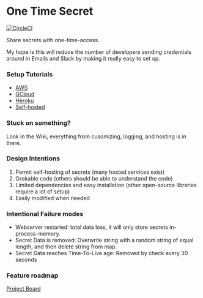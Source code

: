# One Time Secret

[![CircleCI](https://circleci.com/gh/Incognito/one-time-secret/tree/master.svg?style=svg&circle-token=075ef0fe33b49a42abf7593cc8c9e2cf7329d6c1)](https://circleci.com/gh/Incognito/one-time-secret/tree/master)

Share secrets with one-time-access.

My hope is this will reduce the number of developers
sending credentials around in Emails and Slack by
making it really easy to set up.

### Setup Tutorials
 - [AWS](https://github.com/Incognito/one-time-secret/wiki/Setup:-AWS)
 - [GCloud](https://github.com/Incognito/one-time-secret/wiki/Setup:-GCloud)
 - [Heroku](https://github.com/Incognito/one-time-secret/wiki/Setup:-Heroku)
 - [Self-hosted](https://github.com/Incognito/one-time-secret/wiki/Setup:-Self-hosted)
 
### Stuck on something?
Look in the Wiki, everything from cusomizing, logging, and hosting is in there.

### Design Intentions
1. Permit self-hosting of secrets (many hosted services exist)
1. Grokable code (others should be able to understand the code)
1. Limited dependencies and easy installation (other open-source libraries require a lot of setup)
1. Easily modified when needed

### Intentional Failure modes
- Webserver restarted: total data loss, it will only store secrets in-process-memory.
- Secret Data is removed: Overwrite string with a random string of equal length, and then delete string from map.
- Secret Data reaches Time-To-Live age: Removed by check every 30 seconds

### Feature roadmap
[Project Board](https://github.com/Incognito/one-time-secret/projects/1)
